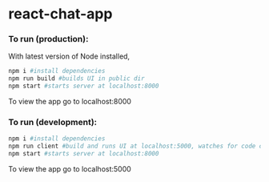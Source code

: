 # react-chat-app

### To run (production):

With latest version of Node installed,

```sh
npm i #install dependencies
npm run build #builds UI in public dir
npm start #starts server at localhost:8000
```
To view the app go to localhost:8000

### To run (development):
```sh
npm i #install dependencies
npm run client #build and runs UI at localhost:5000, watches for code changes
npm start #starts server at localhost:8000
```

To view the app go to localhost:5000


